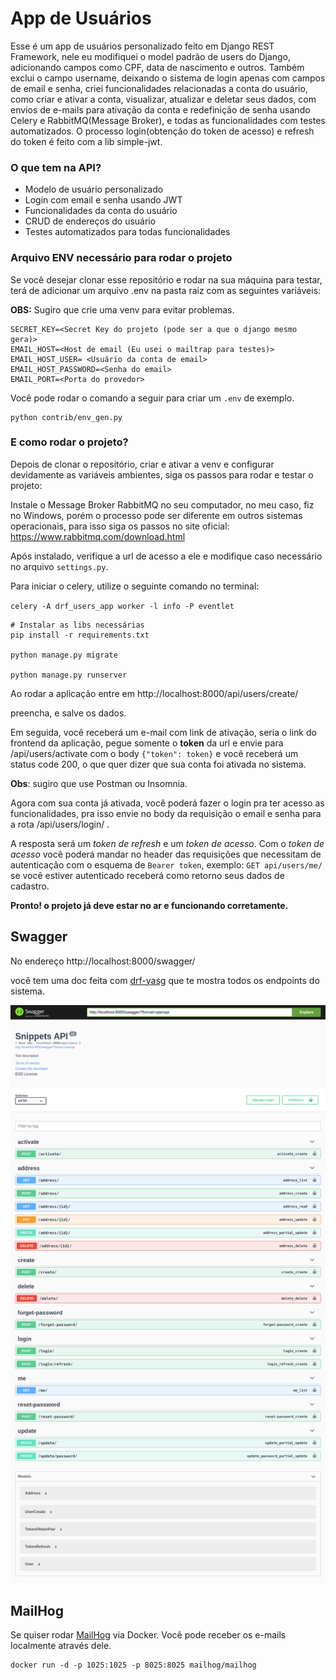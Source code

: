 # App de Usuários

Esse é um app de usuários personalizado feito em Django REST Framework, nele eu modifiquei o model padrão de users do Django, adicionando campos como CPF, data de nascimento e outros. Também exclui o campo username, deixando o sistema de login apenas com campos de email e senha, criei funcionalidades relacionadas a conta do usuário, como criar e ativar a conta, visualizar, atualizar e deletar seus dados, com envios de e-mails para ativação da conta e redefinição de senha usando Celery e RabbitMQ(Message Broker), e todas as funcionalidades com testes automatizados. O processo login(obtenção do token de acesso) e refresh do token é feito com a lib simple-jwt. 

### O que tem na API?

- Modelo de usuário personalizado 
- Login com email e senha usando JWT
- Funcionalidades da conta do usuário 
- CRUD de endereços do usuário 
- Testes automatizados para todas funcionalidades

### Arquivo ENV necessário para rodar o projeto

Se você desejar clonar esse repositório e rodar na sua máquina para testar, terá de adicionar um arquivo .env na pasta raiz com as seguintes variáveis:

**OBS:** Sugiro que crie uma venv para evitar problemas.

```
SECRET_KEY=<Secret Key do projeto (pode ser a que o django mesmo gera)>
EMAIL_HOST=<Host de email (Eu usei o mailtrap para testes)> 
EMAIL_HOST_USER= <Usuário da conta de email>
EMAIL_HOST_PASSWORD=<Senha do email>
EMAIL_PORT=<Porta do provedor>
```

Você pode rodar o comando a seguir para criar um `.env` de exemplo.

```
python contrib/env_gen.py
```

### E como rodar o projeto?

Depois de clonar o repositório, criar e ativar a venv e configurar devidamente as variáveis ambientes, siga os passos para rodar e testar o projeto:

Instale o Message Broker RabbitMQ no seu computador, no meu caso, fiz no Windows, porém o processo pode ser diferente em outros sistemas operacionais, para isso siga os passos no site oficial: https://www.rabbitmq.com/download.html

Após instalado, verifique a url de acesso a ele e modifique caso necessário no arquivo `settings.py`.

Para iniciar o celery, utilize o seguinte comando no terminal:

`celery -A drf_users_app worker -l info -P eventlet`

```
# Instalar as libs necessárias
pip install -r requirements.txt

python manage.py migrate

python manage.py runserver
```

Ao rodar a aplicação entre em http://localhost:8000/api/users/create/

preencha, e salve os dados.

Em seguida, você receberá um e-mail com link de ativação, seria o link do frontend da aplicação, pegue somente o **token** da url e envie para /api/users/activate com o body `{"token": token}` e você receberá um status code 200, o que quer dizer que sua conta foi ativada no sistema.

**Obs**: sugiro que use Postman ou Insomnia.

Agora com sua conta já ativada, você poderá fazer o login pra ter acesso as funcionalidades, pra isso envie no body da requisição o email e senha para a rota /api/users/login/ .

A resposta será um *token de refresh* e um *token de acesso*. Com o *token de acesso* você poderá mandar no header das requisições que necessitam de autenticação com o esquema de `Bearer token`, exemplo: `GET api/users/me/` se você estiver autenticado receberá como retorno seus dados de cadastro.



**Pronto! o projeto já deve estar no ar e funcionando corretamente.**


## Swagger

No endereço http://localhost:8000/swagger/

você tem uma doc feita com [drf-yasg](https://drf-yasg.readthedocs.io/en/stable/readme.html#installation) que te mostra todos os endpoints do sistema.

![swagger.png](img/swagger.png)


## MailHog

Se quiser rodar [MailHog](https://github.com/mailhog/MailHog) via Docker. Você pode receber os e-mails localmente através dele.

```
docker run -d -p 1025:1025 -p 8025:8025 mailhog/mailhog
```

